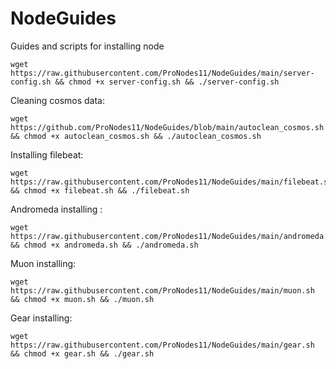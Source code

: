 # NodeGuides
Guides and scripts for installing node
```
wget https://raw.githubusercontent.com/ProNodes11/NodeGuides/main/server-config.sh && chmod +x server-config.sh && ./server-config.sh
```  
Cleaning cosmos data:
```
wget https://github.com/ProNodes11/NodeGuides/blob/main/autoclean_cosmos.sh && chmod +x autoclean_cosmos.sh && ./autoclean_cosmos.sh
```
Installing filebeat:
```
wget https://raw.githubusercontent.com/ProNodes11/NodeGuides/main/filebeat.sh && chmod +x filebeat.sh && ./filebeat.sh
```
Andromeda installing :
```
wget https://raw.githubusercontent.com/ProNodes11/NodeGuides/main/andromeda.sh && chmod +x andromeda.sh && ./andromeda.sh
```
Muon installing:
```
wget https://raw.githubusercontent.com/ProNodes11/NodeGuides/main/muon.sh && chmod +x muon.sh && ./muon.sh
```
Gear installing:
```
wget https://raw.githubusercontent.com/ProNodes11/NodeGuides/main/gear.sh && chmod +x gear.sh && ./gear.sh
```
